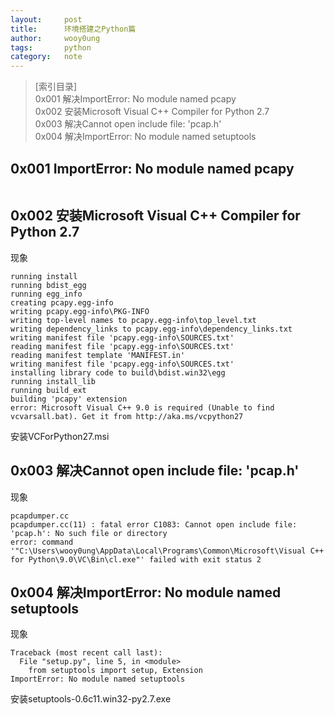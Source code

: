 ```yaml
---
layout:		post
title:		环境搭建之Python篇
author:		wooy0ung
tags:		python
category:  	note
---
```



>[索引目录]  
>0x001 解决ImportError: No module named pcapy  
>0x002 安装Microsoft Visual C++ Compiler for Python 2.7  
>0x003 解决Cannot open include file: 'pcap.h'  
>0x004 解决ImportError: No module named setuptools  
<!-- more -->  


## 0x001 ImportError: No module named pcapy

```

```


## 0x002 安装Microsoft Visual C++ Compiler for Python 2.7

现象
```
running install                                                                                                 
running bdist_egg                                                                                               
running egg_info                                                                                                
creating pcapy.egg-info                                                                                         
writing pcapy.egg-info\PKG-INFO                                                                                 
writing top-level names to pcapy.egg-info\top_level.txt                                                         
writing dependency_links to pcapy.egg-info\dependency_links.txt                                                 
writing manifest file 'pcapy.egg-info\SOURCES.txt'                                                              
reading manifest file 'pcapy.egg-info\SOURCES.txt'                                                              
reading manifest template 'MANIFEST.in'                                                                         
writing manifest file 'pcapy.egg-info\SOURCES.txt'                                                              
installing library code to build\bdist.win32\egg                                                                
running install_lib                                                                                             
running build_ext                                                                                               
building 'pcapy' extension                                                                                      
error: Microsoft Visual C++ 9.0 is required (Unable to find vcvarsall.bat). Get it from http://aka.ms/vcpython27
```

安装VCForPython27.msi


## 0x003 解决Cannot open include file: 'pcap.h'

现象
```
pcapdumper.cc
pcapdumper.cc(11) : fatal error C1083: Cannot open include file: 'pcap.h': No such file or directory
error: command '"C:\Users\wooy0ung\AppData\Local\Programs\Common\Microsoft\Visual C++ for Python\9.0\VC\Bin\cl.exe"' failed with exit status 2
```


## 0x004 解决ImportError: No module named setuptools

现象
```
Traceback (most recent call last):
  File "setup.py", line 5, in <module>
    from setuptools import setup, Extension
ImportError: No module named setuptools
```

安装setuptools-0.6c11.win32-py2.7.exe